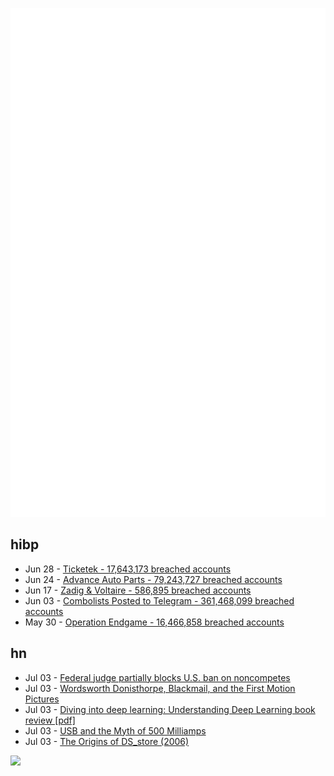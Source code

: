 ![Metrics](https://raw.githubusercontent.com/phixion/phixion/master/metrics.svg)

## hibp

<!--
for https://github.com/phixion/phixion/blob/main/.github/workflows/feeds.yml
-->
<!--START_SECTION:haveibeenpwnd-->
- Jun 28 - [Ticketek - 17,643,173 breached accounts](https://haveibeenpwned.com/PwnedWebsites#Ticketek)
- Jun 24 - [Advance Auto Parts - 79,243,727 breached accounts](https://haveibeenpwned.com/PwnedWebsites#AdvanceAutoParts)
- Jun 17 - [Zadig & Voltaire - 586,895 breached accounts](https://haveibeenpwned.com/PwnedWebsites#ZadigVoltaire)
- Jun 03 - [Combolists Posted to Telegram - 361,468,099 breached accounts](https://haveibeenpwned.com/PwnedWebsites#TelegramCombolists)
- May 30 - [Operation Endgame - 16,466,858 breached accounts](https://haveibeenpwned.com/PwnedWebsites#OperationEndgame)
<!--END_SECTION:haveibeenpwnd-->

## hn

<!--
for https://github.com/phixion/phixion/blob/main/.github/workflows/feeds.yml
-->
<!--START_SECTION:hn-->
- Jul 03 - [Federal judge partially blocks U.S. ban on noncompetes](https://www.npr.org/2024/07/03/nx-s1-5020525/noncompete-ban-block-ftc-competition-ryan-texas)
- Jul 03 - [Wordsworth Donisthorpe, Blackmail, and the First Motion Pictures](https://publicdomainreview.org/essay/wordsworth-donisthorpe-blackmail-and-the-first-motion-pictures/)
- Jul 03 - [Diving into deep learning: Understanding Deep Learning book review [pdf]](https://github.com/udlbook/udlbook/blob/main/public/NMI_Review.pdf)
- Jul 03 - [USB and the Myth of 500 Milliamps](https://hackaday.com/2024/07/03/usb-and-the-myth-of-500-milliamps/)
- Jul 03 - [The Origins of DS_store (2006)](https://www.arno.org/on-the-origins-of-ds-store)
<!--END_SECTION:hn-->

<!--
for https://yhype.me
-->
![](https://hit.yhype.me/github/profile?user_id=13013670)
